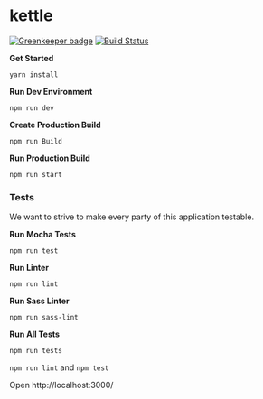 # kettle

[![Greenkeeper badge](https://badges.greenkeeper.io/error-bruno/kettle.svg)](https://greenkeeper.io/)
[![Build Status](https://semaphoreci.com/api/v1/errorbruno/kettle/branches/greenkeeper-babel-loader-7-0-0/badge.svg)](https://semaphoreci.com/errorbruno/kettle)

**Get Started**
```
yarn install
```

**Run Dev Environment**
```
npm run dev
```

**Create Production Build**
```
npm run Build
```

**Run Production Build**
```
npm run start
```

### Tests

We want to strive to make every party of this application testable.

**Run Mocha Tests**
```
npm run test
```

**Run Linter**
```
npm run lint
```

**Run Sass Linter**
```
npm run sass-lint
```

**Run All Tests**
```
npm run tests
```


`npm run lint` and `npm test`

Open http://localhost:3000/
